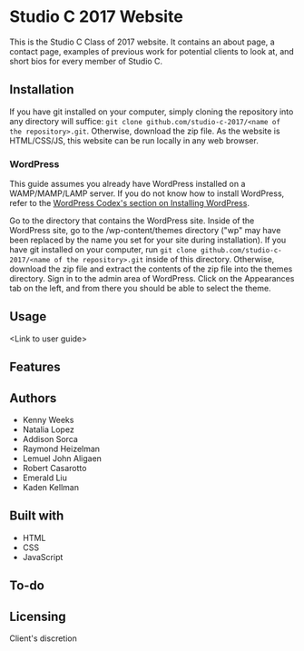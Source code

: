 # Studio C 2017 Website
This is the Studio C Class of 2017 website. It contains an about page, a contact page, examples of previous work for potential clients to look at, and short bios for every member of Studio C.

## Installation
If you have git installed on your computer, simply cloning the repository into any directory will suffice: `git clone github.com/studio-c-2017/<name of the repository>.git`. Otherwise, download the zip file. As the website is HTML/CSS/JS, this website can be run locally in any web browser.

### WordPress
This guide assumes you already have WordPress installed on a WAMP/MAMP/LAMP server. If you do not know how to install WordPress, refer to the [WordPress Codex's section on Installing WordPress](https://codex.wordpress.org/Installing_WordPress).

Go to the directory that contains the WordPress site. Inside of the WordPress site, go to the <your-site-name>/wp-content/themes directory ("wp" may have been replaced by the name you set for your site during installation). If you have git installed on your computer, run `git clone github.com/studio-c-2017/<name of the repository>.git` inside of this directory. Otherwise, download the zip file and extract the contents of the zip file into the themes directory. Sign in to the admin area of WordPress. Click on the Appearances tab on the left, and from there you should be able to select the theme.

## Usage
&lt;Link to user guide&gt;

## Features

## Authors
- Kenny Weeks
- Natalia Lopez
- Addison Sorca
- Raymond Heizelman
- Lemuel John Aligaen
- Robert Casarotto
- Emerald Liu
- Kaden Kellman

## Built with
- HTML
- CSS
- JavaScript

## To-do

## Licensing
Client's discretion
